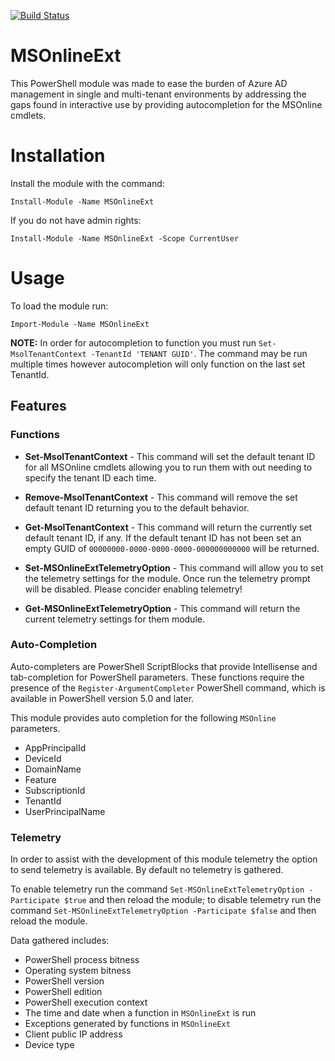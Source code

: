 [![Build Status](https://ci.appveyor.com/api/projects/status/github/persistent13/MSOnlineExt?branch=master&retina=true)](https://ci.appveyor.com/api/projects/status/github/persistent13/MSOnlineExt?branch=master&retina=true)

# MSOnlineExt

This PowerShell module was made to ease the burden of Azure AD management in single and multi-tenant environments by addressing the gaps found in interactive use by providing autocompletion for the MSOnline cmdlets.

# Installation

Install the module with the command:

```
Install-Module -Name MSOnlineExt
```

If you do not have admin rights:

```
Install-Module -Name MSOnlineExt -Scope CurrentUser
```

# Usage

To load the module run:

```
Import-Module -Name MSOnlineExt
```

**NOTE:** In order for autocompletion to function you must run `Set-MsolTenantContext -TenantId 'TENANT GUID'`. The command may be run multiple times however autocompletion will only function on the last set TenantId.

## Features

### Functions

- **Set-MsolTenantContext** - This command will set the default tenant ID for all MSOnline cmdlets allowing you to run them with out needing to specify the tenant ID each time.

- **Remove-MsolTenantContext** - This command will remove the set default tenant ID returning you to the default behavior.

- **Get-MsolTenantContext** - This command will return the currently set default tenant ID, if any. If the default tenant ID has not been set an empty GUID of `00000000-0000-0000-0000-000000000000` will be returned.

- **Set-MSOnlineExtTelemetryOption** - This command will allow you to set the telemetry settings for the module. Once run the telemetry prompt will be disabled. Please concider enabling telemetry!

- **Get-MSOnlineExtTelemetryOption** - This command will return the current telemetry settings for them module.

### Auto-Completion

Auto-completers are PowerShell ScriptBlocks that provide Intellisense and tab-completion for PowerShell parameters. These functions require the presence of the `Register-ArgumentCompleter` PowerShell command, which is available in PowerShell version 5.0 and later.

This module provides auto completion for the following `MSOnline` parameters.

- AppPrincipalId
- DeviceId
- DomainName
- Feature
- SubscriptionId
- TenantId
- UserPrincipalName

### Telemetry

In order to assist with the development of this module telemetry the option to send telemetry is available. By default no telemetry is gathered.

To enable telemetry run the command `Set-MSOnlineExtTelemetryOption -Participate $true` and then reload the module; to disable telemetry run the command `Set-MSOnlineExtTelemetryOption -Participate $false` and then reload the module.

Data gathered includes:

- PowerShell process bitness
- Operating system bitness
- PowerShell version
- PowerShell edition
- PowerShell execution context
- The time and date when a function in `MSOnlineExt` is run
- Exceptions generated by functions in `MSOnlineExt`
- Client public IP address
- Device type
